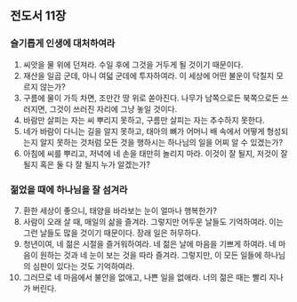 ## 전도서 11장

### 슬기롭게 인생에 대처하여라
1. 씨앗을 물 위에 던져라. 수일 후에 그것을 거두게 될 것이기 때문이다.
2. 재산을 일곱 군데, 아니 여덟 군데에 투자하여라. 이 세상에 어떤 불운이 닥칠지 모르지 않는가?
3. 구름에 물이 가득 차면, 조만간 땅 위로 쏟아진다. 나무가 남쪽으로든 북쪽으로든 쓰러지면, 그것이 쓰러진 자리에 그냥 놓일 것이다.
4. 바람만 살피는 자는 씨 뿌리지 못하고, 구름만 살피는 자는 추수하지 못한다.
5. 네가 바람이 다니는 길을 알지 못하고, 태아의 뼈가 어머니 배 속에서 어떻게 형성되는지 알지 못하는 것처럼 모든 것을 행하시는 하나님의 일을 어찌 알 수 있겠는가?
6. 아침에 씨를 뿌리고, 저녁에 네 손을 태만히 놀리지 마라. 이것이 잘 될지, 저것이 잘 될지 혹은 둘 다 잘 될지 누가 알겠는가?
### 젊었을 때에 하나님을 잘 섬겨라
7. 환한 세상이 좋으니, 태양을 바라보는 눈이 얼마나 행복한가?
8. 사람이 오래 살 때, 매일의 삶을 즐겨라. 그렇지만 어두운 날들도 기억하여라. 이는 그런 날들도 많을 것이기 때문이다. 장래 일은 허무하다.
9. 청년이여, 네 젊은 시절을 즐거워하여라. 네 젊은 날에 마음을 기쁘게 하여라. 네 마음이 원하는 것과 네 눈이 보는 것을 따라 즐겨라. 그렇지만, 이 모든 일들에 하나님의 심판이 있다는 것도 기억하여라.
10. 그러므로 네 마음에서 불안을 없애고, 나쁜 일을 없애라. 너의 젊은 때는 빨리 지나가 버린다.